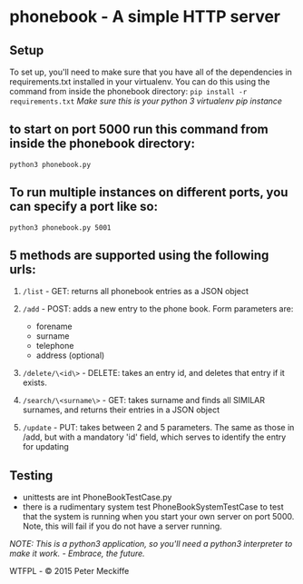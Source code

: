 # phonebook - A simple HTTP server
## Setup
To set up, you'll need to make sure that you have all of the dependencies in requirements.txt installed in your virtualenv. 
You can do this using the command from inside the phonebook directory:
`pip install -r requirements.txt`
*Make sure this is your python 3 virtualenv pip instance*
## to start on port 5000 run this command from inside the phonebook directory:
`python3 phonebook.py`
## To run multiple instances on different ports, you can specify a port like so:
`python3 phonebook.py 5001`

## 5 methods are supported using the following urls:
1. `/list` - GET: returns all phonebook entries as a JSON object

2. `/add` - POST: adds a new entry to the phone book. Form parameters are:
    - forename
    - surname
    - telephone
    - address (optional)

3. `/delete/\<id\>` - DELETE: takes an entry id, and deletes that entry if it exists.

4. `/search/\<surname\>` - GET: takes surname and finds all SIMILAR surnames, and returns their entries in a JSON object

5. `/update` - PUT: takes between 2 and 5 parameters. The same as those in /add, but with a mandatory 'id' field, which 
serves to identify the entry for updating


## Testing
- unittests are int PhoneBookTestCase.py
- there is a rudimentary system test PhoneBookSystemTestCase  to test that the system is running when you start 
your own server on port 5000. Note, this will fail if you do not have a server running.

*NOTE: This is a python3 application, so you'll need a python3 interpreter to make it work. - Embrace, the future.*

WTFPL - © 2015 Peter Meckiffe
